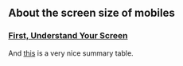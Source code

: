 ## About the screen size of mobiles

### [First, Understand Your Screen](http://tripleodeon.com/2011/12/first-understand-your-screen/)

And [this](http://tripleodeon.com/wp-content/uploads/2011/12/table.html) is a very nice summary table.